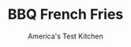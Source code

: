 ---
layout: ../../layouts/MarkdownPostLayout.astro
title: BBQ French Fries
author: America's Test Kitchen
pubDate: 2023-03-15
description: "How do you get barbecue flavor inside a crisp French fry?"
image_url: https://res.cloudinary.com/hksqkdlah/image/upload/ar_1:1,c_fill,dpr_2.0,f_auto,fl_lossy.progressive.strip_profile,g_faces:auto,q_auto:low,w_344/8915_sfs-bbqfrenchfries-10-275920
tags: ["Side Dishes","Potatoes"]
calories: 24847
protein: 7
carbohydrates: 61
fats: 
fiber: 4
ingredients: ["3 pounds, russet potatoes, peeled and cut into 1/2-inch-thick fries","1/4 teaspoon, liquid smoke (see note)","1/2 teaspoon, chili powder","1/2 teaspoon, paprika","1/4 teaspoon, salt","1/8 teaspoon, brown sugar","1/8 teaspoon, cayenne pepper","1/8 teaspoon, onion powder","3 quarts, peanut or vegetable oil"]
serves: 4
time: "1¼ hours"
instructions: ["MICROWAVE POTATOES Toss potatoes with liquid smoke in large bowl. Cover tightly with plastic wrap and microwave until potatoes are tender but not falling apart, 6 to 8 minutes, shaking bowl to redistribute potatoes halfway through cooking. Drain potatoes and arrange on paper towel-lined baking sheet. Cool until firm, about 10 minutes. (Potatoes can be held at room temperature, -covered, for 2 hours.)","TOAST SPICES Heat chili powder, paprika, salt, brown sugar, cayenne, and onion powder in dry skillet over medium heat, stirring frequently, until fragrant, about 1 minute.","FRY POTATOES Heat oil in large Dutch oven over high heat to 375 degrees. Fry half of potatoes, stirring occasionally, until golden brown, 5 to 6 minutes. Replace paper towels on baking sheet and drain fries. Return oil to 375 degrees and add remaining fries. When second batch is golden brown, return first batch to oil and fry until all fries are deep golden brown and crisp, 1 to 3 minutes. Drain on paper towels and transfer to bowl with spice mixture, tossing to coat. Serve."]
nutrition: ["1433 mg Potassium","189 mg Phosphorus","46 mg Calcium","3 mg Iron","79 mg Magnesium","172 mg Sodium","1 mg Zinc","672 g Fat","3 mg Niacin (B3)","483 g Monounsaturated","115 g Polyunsaturated","19 mg Vitamin C","43 g Saturated","5 g Trans","4 g Fiber","47 µg Folate (food)","2 g Sugars","6 µg Vitamin K","61 g Carbs","47 µg Folate equivalent (total)","7 g Protein","146 mg Vitamin E","1 mg Vitamin B6","13 µg Vitamin A","6211 kcal Energy","24847 calories"]
notes: "Wright’s All Natural Hickory Seasoning Liquid Smoke, our top-rated brand, contains nothing but smoke and water."
---